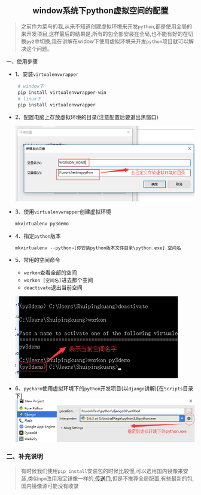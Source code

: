 ## <center>window系统下python虚拟空间的配置</center>

>之前作为菜鸟的我,从来不知道创建虚拟环境来开发`python`,都是使用全局的来开发项目,这样最后的结果是,所有的包全部安装在全局,也不能有好的在切换`py2`中切换,现在讲解在widow下使用虚拟环境来开发`python`项目就可以解决这个问题。

一、使用步骤

* 1、安装`virtualenvwrapper`

    ```python
     # window下  
     pip install virtualenvwrapper-win
     # linux下
     pip install virtualenvwrapper
    ```
    
* 2、配置电脑上存放虚拟环境的目录(注意配置后要退出黑窗口)

    ![这里写图片描述](./source/images/虚拟环境.png)
    
* 3、使用`virtualenvwrapper`创建虚拟环境

    ```python
    mkvirtualenv py3demo
    ```
    
* 4、指定`python`版本

    ```python
    mkvirtualenv --python=[你安装python版本文件目录\python.exe] 空间名
    ```
    
* 5、常用的空间命令

    * `workon`查看全部的空间
    * `workon [空间名]`进去那个空间
    * `deactivate`退出当前空间

    ![这里写图片描述](./source/images/空间名字.png)
    
* 6、`pycharm`使用虚拟环境下的`python`开发项目(以`django`讲解)[在`Scripts`目录下]
    ![这里写图片描述](./source/images/指定环境.png)

### 二、补充说明
>有时候我们使用`pip install`安装包的时候比较慢,可以选用国内镜像来安装,类似`npm`改用淘宝镜像一样的,[传送门](https://www.cnblogs.com/wooya/p/6371511.html),但是不推荐全局配置,有些最新的包,国内镜像源可能没有收录
